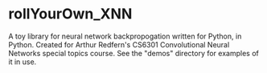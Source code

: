 # rollYourOwn_XNN
A toy library for neural network backpropogation written for Python, in Python. 
Created for Arthur Redfern's CS6301 Convolutional Neural Networks special topics course.
See the "demos" directory for examples of it in use.
